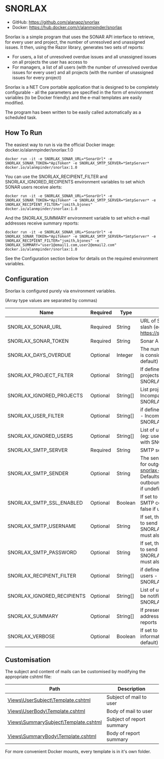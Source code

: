 # SNORLAX

- GitHub: https://github.com/alanapz/snorlax
- Docker: https://hub.docker.com/r/alanmpinder/snorlax

Snorlax is a simple program that uses the SONAR API interface to retrieve, for every user and project, the number of unresolved and unassigned issues.
It then, using the Razor library, generates two sets of reports:

- For users, a list of unresolved overdue issues and all unassigned issues on all projects the user has access to
- For managers, a list of all users (with the number of unresolved overdue issues for every user) and all projects (with the number of unassigned issues for every project)

Snorlax is a NET Core portable application that is designed to be completely configurable - all the parameters are specified in the form of environment variables (to be Docker friendly) and the e-mail templates are easily modified.

The program has been written to be easily called automatically as a scheduled task.

## How To Run

The easiest way to run is via the official Docker image: docker.io/alanmpinder/snorlax:1.0

```
docker run -it -e SNORLAX_SONAR_URL=*SonarUrl* -e SNORLAX_SONAR_TOKEN=*ApiToken* -e SNORLAX_SMTP_SERVER=*SmtpServer* docker.io/alanmpinder/snorlax:1.0
```

You can use the SNORLAX_RECIPIENT_FILTER and SNORLAX_IGNORED_RECIPIENTS environment variables to set which SONAR users receive alerts:

```
docker run -it -e SNORLAX_SONAR_URL=*SonarUrl* -e SNORLAX_SONAR_TOKEN=*ApiToken* -e SNORLAX_SMTP_SERVER=*SmtpServer* -e SNORLAX_RECIPIENT_FILTER="jsmith,bjones" docker.io/alanmpinder/snorlax:1.0
```

And the SNORLAX_SUMMARY environment variable to set which e-mail addresses receive summary reports:

```
docker run -it -e SNORLAX_SONAR_URL=*SonarUrl* -e SNORLAX_SONAR_TOKEN=*ApiToken* -e SNORLAX_SMTP_SERVER=*SmtpServer* -e SNORLAX_RECIPIENT_FILTER="jsmith,bjones" -e SNORLAX_SUMMARY="user1@email1.com,user2@email2.com" docker.io/alanmpinder/snorlax:1.0
```

See the Configuration section below for details on the required environment variables.

## Configuration

Snorlax is configured purely via environment variables.

(Array type values are separated by commas)

| Name | Required | Type | Details |
|------|----------|------|---------|
| SNORLAX_SONAR_URL | Required | String | URL of Sonar server, with trailing slash (eg: https://sonar.ci.object23.it/ ) |
| SNORLAX_SONAR_TOKEN | Required | String | Sonar API access token |
| SNORLAX_DAYS_OVERDUE | Optional | Integer | The number of days until an issue is considered overdue (10 by default) |
| SNORLAX_PROJECT_FILTER | Optional | String[] | If defined, include only these projects - Incompatible with SNORLAX_IGNORED_PROJECTS |
| SNORLAX_IGNORED_PROJECTS | Optional | String[] | List project keys to be ignored - Incompatible with SNORLAX_PROJECT_FILTER |
| SNORLAX_USER_FILTER | Optional | String[] | if defined, include only these users - Incompatible with SNORLAX_IGNORED_USERS |
| SNORLAX_IGNORED_USERS | Optional | String[] | List of usernames to be ignored (eg: user1,user2) = Incompatible with SNORLAX_USER_FILTER |
| SNORLAX_SMTP_SERVER | Required | String | SMTP server hostname |
| SNORLAX_SMTP_SENDER | Optional | String | The sender e-mail address used for outgoing messages (eg: snorlax-out@alanpinder.com) - Defaults to snorlax-outbound@SNORLAX_SONAR_URL if undefineD |
| SNORLAX_SMTP_SSL_ENABLED | Optional | Boolean | If set to "true", use SSL to encrypt SMTP connection - defaults to false if undefined |
| SNORLAX_SMTP_USERNAME | Optional | String | If set, the SMTP username to use to send outgoing messages (if set, SNORLAX_SMTP_PASSWORD must also be set) |
| SNORLAX_SMTP_PASSWORD | Optional | String | If set, the SMTP password to use to send outgoing messages (if set, SNORLAX_SMTP_USERNAME must also be set) |
| SNORLAX_RECIPIENT_FILTER | Optional | String[] | if defined, only send notify these users - Incompatible with SNORLAX_IGNORED_RECIPIENTS |
| SNORLAX_IGNORED_RECIPIENTS | Optional | String[] | List of usernames that will -NOT- be notified - Incompatible with SNORLAX_RECIPIENT_FILTER |
| SNORLAX_SUMMARY | Optional | String[] | If present, a list of e-mail addresses to retrieve summary reports |
| SNORLAX_VERBOSE | Optional | Boolean | If set to "true", will output trace information to console (false by default) |

## Customisation

The subject and content of mails can be customised by modifying the appropriate cshtml file:

| Path | Description |
|------|-------------|
| [Views\UserSubject\Template.cshtml](https://raw.githubusercontent.com/alanapz/snorlax/master/Snorlax/Views/UserSubject/Template.cshtml) | Subject of mail to user |
| [Views\UserBody\Template.cshtml](https://raw.githubusercontent.com/alanapz/snorlax/master/Snorlax/Views/UserBody/Template.cshtml) | Body of mail to user |
| [Views\SummarySubject\Template.cshtml](https://raw.githubusercontent.com/alanapz/snorlax/master/Snorlax/Views/SummarySubject/Template.cshtml) | Subject of report summary |
| [Views\SummaryBody\Template.cshtml](https://raw.githubusercontent.com/alanapz/snorlax/master/Snorlax/Views/SummaryBody/Template.cshtml) | Body of report summary |

For more convenient Docker mounts, every template is in it's own folder.
